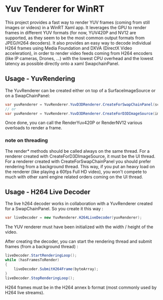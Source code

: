 # Yuv Tenderer for WinRT

This project provides a fast way to render YUV frames (coming from still images or videos) in a WinRT Xaml app.
It leverages the GPU to render frames in different YUV formats (for now, YUV420P and NV12 are supported, as they seem to be the most common output formats from JPEG/H264 decoders).
It also provides an easy way to decode individual H264 frames using Media Foundation and DXVA (DirectX Video acceleration), in order to render video feeds coming from H264 encoders (like IP cameras, Drones, ...) with the lowest CPU overhead and the lowest latency as possible directly onto a xaml SwapchainPanel.

## Usage - YuvRendering

The YuvRenderer can be created either on top of a SurfaceImageSource or on a SwapChainPanel:
```C#
var yuvRenderer = YuvRenderer.YuvD3DRenderer.CreateForSwapChainPanel(scPanel, sourceWidth, sourceHeight, YuvRenderer.StretchMode.Uniform);
// or
var yuvRenderer = YuvRenderer.YuvD3DRenderer.CreateForD3DImageSource(imgSourceHeight, imgSourceWidth, imgSourceHeight, sourceWidth, sourceHeight, YuvRenderer.StretchMode.Uniform);
```
Once done, you can call the RenderYuv420P or RenderNV12 various overloads to render a frame.

### note on threading
The render* methods should be called always on the same thread. For a renderer created with CreateForD3DImageSource, it must be the UI thread.
For a renderer created with CreateForSwapChainPanel you should prefer rendering from a background thread. This way, if you put an heavy load on the renderer (like playing a 60fps Full HD video), you won't compete to much with other xaml engine related orders coming on the UI thread.

## Usage - H264 Live Decoder
The live h264 decoder works in collaboration with a YuvRenderer created for a SwapChainPanel.
So you create it this way :
```C#
var liveDecoder = new YuvRenderer.H264LiveDecoder(yuvRenderer);
```
The YUV renderer must have been initialized with the width / height of the video.

After creating the decoder, you can start the rendering thread and submit frames (from a background thread) :

```C#
liveDecoder.StartRenderingLoop();
while (hasFramesToRender)
{
	liveDecoder.SubmitH264Frame(byteArray);
}
liveDecoder.StopRenderingLoop();
```
H264 frames must be in the H264 annex b format (most commonly used by H264 live streams).
